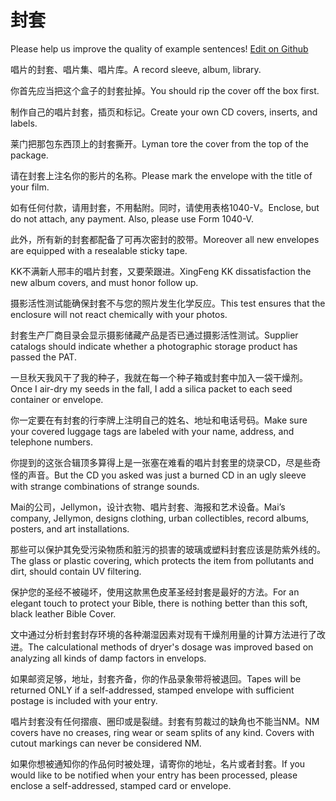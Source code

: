 # 封套

Please help us improve the quality of example sentences! [Edit on Github](https://github.com/jiyushe/jiyu-example-sentence-source/blob/main/chinese/fengtao.md)

<p><span class="chinese">唱片的封套、唱片集、唱片库。</span><span class="english">A record sleeve, album, library.</span></p>

<p><span class="chinese">你首先应当把这个盒子的封套扯掉。</span><span class="english">You should rip the cover off the box first.</span></p>

<p><span class="chinese">制作自己的唱片封套，插页和标记。</span><span class="english">Create your own CD covers, inserts, and labels.</span></p>

<p><span class="chinese">莱门把那包东西顶上的封套撕开。</span><span class="english">Lyman tore the cover from the top of the package.</span></p>

<p><span class="chinese">请在封套上注名你的影片的名称。</span><span class="english">Please mark the envelope with the title of your film.</span></p>

<p><span class="chinese">如有任何付款，请用封套，不用黏附。同时，请使用表格1040-V。</span><span class="english">Enclose, but do not attach, any payment. Also, please use Form 1040-V.</span></p>

<p><span class="chinese">此外，所有新的封套都配备了可再次密封的胶带。</span><span class="english">Moreover all new envelopes are equipped with a resealable sticky tape.</span></p>

<p><span class="chinese">KK不满新人邢丰的唱片封套，又要荣跟进。</span><span class="english">XingFeng KK dissatisfaction the new album covers, and must honor follow up.</span></p>

<p><span class="chinese">摄影活性测试能确保封套不与您的照片发生化学反应。</span><span class="english">This test ensures that the enclosure will not react chemically with your photos.</span></p>

<p><span class="chinese">封套生产厂商目录会显示摄影储藏产品是否已通过摄影活性测试。</span><span class="english">Supplier catalogs should indicate whether a photographic storage product has passed the PAT.</span></p>

<p><span class="chinese">一旦秋天我风干了我的种子，我就在每一个种子箱或封套中加入一袋干燥剂。</span><span class="english">Once I air-dry my seeds in the fall, I add a silica packet to each seed container or envelope.</span></p>

<p><span class="chinese">你一定要在有封套的行李牌上注明自己的姓名、地址和电话号码。</span><span class="english">Make sure your covered luggage tags are labeled with your name, address, and telephone numbers.</span></p>

<p><span class="chinese">你提到的这张合辑顶多算得上是一张塞在难看的唱片封套里的烧录CD，尽是些奇怪的声音。</span><span class="english">But the CD you asked was just a burned CD in an ugly sleeve with strange combinations of strange sounds.</span></p>

<p><span class="chinese">Mai的公司，Jellymon，设计衣物、唱片封套、海报和艺术设备。</span><span class="english">Mai’s company, Jellymon, designs clothing, urban collectibles, record albums, posters, and art installations.</span></p>

<p><span class="chinese">那些可以保护其免受污染物质和脏污的损害的玻璃或塑料封套应该是防紫外线的。</span><span class="english">The glass or plastic covering, which protects the item from pollutants and dirt, should contain UV filtering.</span></p>

<p><span class="chinese">保护您的圣经不被碰坏，使用这款黑色皮革圣经封套是最好的方法。</span><span class="english">For an elegant touch to protect your Bible, there is nothing better than this soft, black leather Bible Cover.</span></p>

<p><span class="chinese">文中通过分析封套封存环境的各种潮湿因素对现有干燥剂用量的计算方法进行了改进。</span><span class="english">The calculational methods of dryer's dosage was improved based on analyzing all kinds of damp factors in envelops.</span></p>

<p><span class="chinese">如果邮资足够，地址，封套齐备，你的作品录象带将被退回。</span><span class="english">Tapes will be returned ONLY if a self-addressed, stamped envelope with sufficient postage is included with your entry.</span></p>

<p><span class="chinese">唱片封套没有任何摺痕、圈印或是裂缝。封套有剪裁过的缺角也不能当NM。</span><span class="english">NM covers have no creases, ring wear or seam splits of any kind. Covers with cutout markings can never be considered NM.</span></p>

<p><span class="chinese">如果你想被通知你的作品何时被处理，请寄你的地址，名片或者封套。</span><span class="english">If you would like to be notified when your entry has been processed, please enclose a self-addressed, stamped card or envelope.</span></p>

